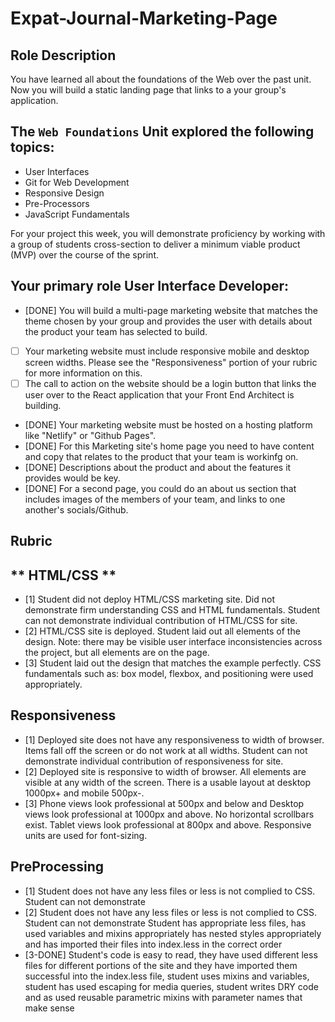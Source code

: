 # Expat-Journal-Marketing-Page
## **Role Description**

You have learned all about the foundations of the Web over the past unit. Now you will build a static landing page that links to a your group's application.

## **The `Web Foundations` Unit explored the following topics:**

- User Interfaces
- Git for Web Development
- Responsive Design
- Pre-Processors
- JavaScript Fundamentals

For your project this week, you will demonstrate proficiency by working with a group of students cross-section to deliver a minimum viable product (MVP) over the course of the sprint.

## **Your primary role User Interface Developer:**

- [DONE]  You will build a multi-page marketing website that matches the theme chosen by your group and provides the user with details about the product your team has selected to build.
- [ ]  Your marketing website must include responsive mobile and desktop screen widths. Please see the "Responsiveness" portion of your rubric for more information on this.
- [ ]  The call to action on the website should be a login button that links the user over to the React application that your Front End Architect is building.
- [DONE]  Your marketing website must be hosted on a hosting platform like "Netlify" or "Github Pages".
- [DONE]  For this Marketing site's home page you need to have content and copy that relates to the product that your team is workinfg on.
- [DONE]  Descriptions about the product and about the features it provides would be key.
- [DONE]  For a second page, you could do an about us section that includes images of the members of your team, and links to one another's socials/Github.

## **Rubric**

## ** HTML/CSS **
- [1] Student did not deploy HTML/CSS marketing site. Did not demonstrate firm understanding CSS and HTML fundamentals. Student can not demonstrate individual contribution of HTML/CSS for site. 
- [2] HTML/CSS site is deployed. Student laid out all elements of the design. Note: there may be visible user interface inconsistencies across the project, but all elements are on the page. 
- [3] Student laid out the design that matches the example perfectly. CSS fundamentals such as: box model, flexbox, and positioning were used appropriately.

## **Responsiveness**
- [1] Deployed site does not have any responsiveness to width of browser. Items fall off the screen or do not work at all widths. Student can not demonstrate individual contribution of responsiveness for site. 
- [2] Deployed site is responsive to width of browser. All elements are visible at any width of the screen. There is a usable layout at desktop 1000px+ and mobile 500px-.  
- [3] Phone views look professional at 500px and below and Desktop views look professional at 1000px and above. No horizontal scrollbars exist. Tablet views look professional at 800px and above. Responsive units are used for font-sizing.

## **PreProcessing**
- [1] Student does not have any less files or less is not complied to CSS. Student can not demonstrate
- [2] Student does not have any less files or less is not complied to CSS. Student can not demonstrate	Student has appropriate less files, has used variables and mixins appropriately has nested styles appropriately and has imported their files into index.less in the correct order
- [3-DONE] Student's code is easy to read, they have used different less files for different portions of the site and they have imported them successful into the index.less file, student uses mixins and variables, student has used escaping for media queries, student writes DRY code and as used reusable parametric mixins with parameter names that make sense